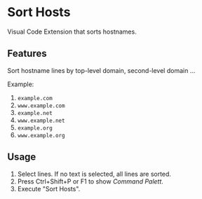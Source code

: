 # Sort Hosts

Visual Code Extension that sorts hostnames.

## Features

Sort hostname lines by top-level domain, second-level domain ...

Example:
1.  `example.com`
2.  `www.example.com`
3.  `example.net`
4.  `www.example.net`
5.  `example.org`
6.  `www.example.org`

## Usage

1.  Select lines.
    If no text is selected, all lines are sorted.
2.  Press Ctrl+Shift+P or F1 to show *Command Palett*.
3.  Execute "Sort Hosts".
